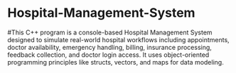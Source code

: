 # Hospital-Management-System
#This C++ program is a console-based Hospital Management System designed to simulate real-world hospital workflows including appointments, doctor availability, emergency handling, billing, insurance processing, feedback collection, and doctor login access. It uses object-oriented programming principles like structs, vectors, and maps for data modeling.
